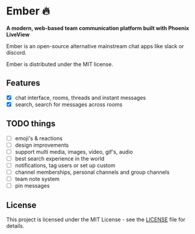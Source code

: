 # Ember 🔥

**A modern, web-based team communication platform built with Phoenix LiveView**

Ember is an open-source alternative mainstream chat apps like slack or discord. 

Ember is distributed under the MIT license.

## Features
- [x] chat interface, rooms, threads and instant messages
- [x] search, search for messages across rooms

## TODO things
- [ ] emoji's & reactions
- [ ] design improvements
- [ ] support multi media, images, video, gif's, audio
- [ ] best search experience in the world
- [ ] notifications, tag users or set up custom
- [ ] channel memberships, personal channels and group channels
- [ ] team note system
- [ ] pin messages

## License
This project is licensed under the MIT License - see the [LICENSE](LICENSE) file for details.
